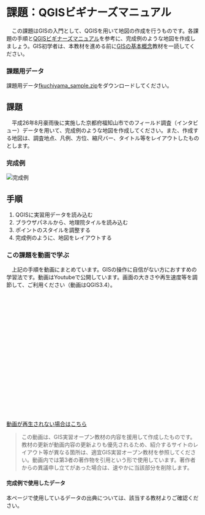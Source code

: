 # 課題：QGISビギナーズマニュアル
　この課題はGISの入門として、QGISを用いて地図の作成を行うものです。各課題の手順と[QGISビギナーズマニュアル]を参考に、完成例のような地図を作成しましょう。GIS初学者は、本教材を進める前に[GISの基本概念]教材を一読してください。

### 課題用データ
課題用データ[fkuchiyama_sample.zip]をダウンロードしてください。

## 課題
　平成26年8月豪雨後に実施した京都府福知山市でのフィールド調査（インタビュー）データを用いて、完成例のような地図を作成してください。また、作成する地図は、調査地点、凡例、方位、縮尺バー、タイトル等をレイアウトしたものとします。

### 完成例
![完成例](pic/tQ1.png)

## 手順

1. QGISに実習用データを読み込む
2. ブラウザパネルから、地理院タイルを読み込む
3. ポイントのスタイルを調整する
4. 完成例のように、地図をレイアウトする

### この課題を動画で学ぶ
　上記の手順を動画にまとめています。GISの操作に自信がない方におすすめの学習法です。動画はYoutubeで公開しています。画面の大きさや再生速度等を調節して、ご利用ください（動画はQGIS3.4）。
<div style = "text-align: center;">
<iframe width="560" height="315" src="" frameborder="0" allow="autoplay; encrypted-media" allowfullscreen></iframe></div>

[動画が再生されない場合はこちら](https://www.youtube.com/watch?v=xWmSe04Ubl4)

> この動画は、GIS実習オープン教材の内容を援用して作成したものです。教材の更新が動画内容の更新よりも優先されるため、紹介するサイトのレイアウト等が異なる箇所は、適宜GIS実習オープン教材を参照してください。動画内では第3者の著作物を引用という形で使用しています。著作者からの異議申し立てがあった場合は、速やかに当該部分を削除します。

#### 完成例で使用したデータ
本ページで使用しているデータの出典については、該当する教材よりご確認ください。

[利用規約]:../../../policy.md
[その他のライセンスについて]:../../license.md
[よくある質問とエラー]:../../questions/questions.md
[fkuchiyama_sample.zip]:https://raw.githubusercontent.com/gis-oer/datasets/master/vector/fkuchiyama_sample.zip

[GISの基本概念]:../../00/00.md
[QGISビギナーズマニュアル]:../../QGIS/QGIS.md
[GRASSビギナーズマニュアル]:../../GRASS/GRASS.md
[リモートセンシングとその解析]:../../06/06.md
[既存データの地図データと属性データ]:../../07/07.md
[空間データ]:../../08/08.md
[空間データベース]:../../09/09.md
[空間データの統合・修正]:../../10/10.md
[基本的な空間解析]:../../11/11.md
[ネットワーク分析]:../../12/12.md
[領域分析]:../../13/13.md
[点データの分析]:../../14/14.md
[ラスタデータの分析]:../../15/15.md
[傾向面分析]:../../16/16.md
[空間的自己相関]:../../17/17.md
[空間補間]:../../18/18.md
[空間相関分析]:../../19/19.md
[空間分析におけるスケール]:../../20/20.md
[視覚的伝達]:../../21/21.md
[参加型GISと社会貢献]:../../26/26.md

[地理院地図]:https://maps.gsi.go.jp
[e-Stat]:https://www.e-stat.go.jp/
[国土数値情報]:http://nlftp.mlit.go.jp/ksj/
[基盤地図情報]:http://www.gsi.go.jp/kiban/
[地理院タイル]:http://maps.gsi.go.jp/development/ichiran.html

[課題ページ_QGISビギナーズマニュアル]:../../tasks/t_qgis_entry.md
[課題ページ_GRASSビギナーズマニュアル]:../../tasks/t_grass_entry.md
[課題ページ_リモートセンシングとその解析]:../../tasks/t_06.md
[課題ページ_既存データの地図データと属性データ]:../../tasks/t_07.md
[課題ページ_空間データ]:../../tasks/t_08.md
[課題ページ_空間データベース]:../../tasks/t_09.md
[課題ページ_空間データの統合・修正]:../../tasks/t_10.md
[課題ページ_基本的な空間解析]:../../tasks/t_11.md
[課題ページ_ネットワーク分析]:../../tasks/t_12.md
[課題ページ_基本的な空間解析]:../../tasks/t_13.md
[課題ページ_点データの分析]:../../tasks/t_14.md
[課題ページ_ラスタデータの分析]:../../tasks/t_15.md
[課題ページ_空間補間]:../../tasks/t_18.md
[課題ページ_視覚的伝達]:../../tasks/t_21.md
[課題ページ_参加型GISと社会貢献]:../../tasks/t_26.md
